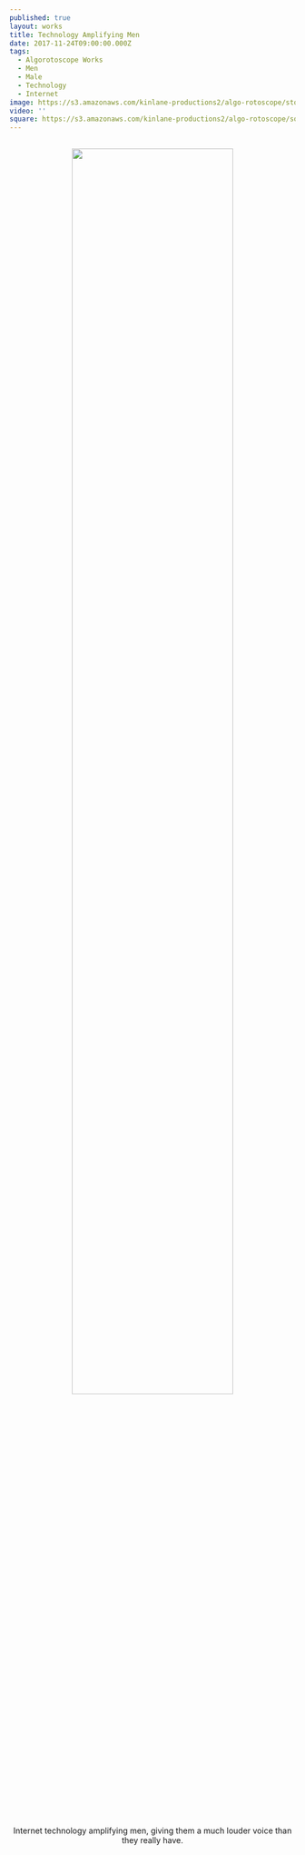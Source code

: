 ```yaml
---
published: true
layout: works
title: Technology Amplifying Men
date: 2017-11-24T09:00:00.000Z
tags:
  - Algorotoscope Works
  - Men
  - Male
  - Technology
  - Internet
image: https://s3.amazonaws.com/kinlane-productions2/algo-rotoscope/stories-new/statue-face-open-mouth_copper_circuit.png
video: ''
square: https://s3.amazonaws.com/kinlane-productions2/algo-rotoscope/square/statue-face-open-mouth_copper_circuit_square.png
---
```

<p align="center"><img src="{{ page.image }}" width="75%" style="padding: 15px;" /></p>
<center>Internet technology amplifying men, giving them a much louder voice than they really have.</center>
